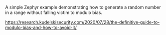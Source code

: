 A simple Zephyr example demonstrating how to generate a random number in a range without falling victim to modulo bias.

https://research.kudelskisecurity.com/2020/07/28/the-definitive-guide-to-modulo-bias-and-how-to-avoid-it/
